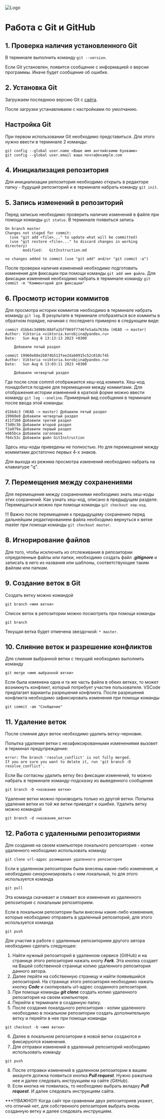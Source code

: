 ![Logo](Git-Logo-2Color.png)

# Работа с Git и GitHub
## 1. Проверка наличия установленного Git
В терминале выполнить команду `git --version`.

Если Git установлен, появится сообщение с информацией о версии программы. Иначе будет сообщение об ошибке.
## 2. Установка Git
Загружаем последнюю версию Git с [сайта](https://git-scm.com/downloads).

После загрузки устанавливаем с настройками по умолчанию.
## Настройка Git

При первом использовании Git необходимо представиться.
Для этого нужно ввести в терминале 2 команды:

```
git config --global user.name «Ваше имя английскими буквами»
git config --global user.email ваша почта@example.com
```
## 4. Инициализация репозитория
Для инициализации репозитория необходимо открыть в редакторе папку - будущий репозиторий и в терминале набрать команду `git init`.
## 5. Запись изменений в репозиторий
Перед записью необходимо проверить наличие изменений в файле при помощи команды `git status`.
В терминале появиться запись 
```
On branch master
Changes not staged for commit:
  (use "git add <file>..." to update what will be committed)
  (use "git restore <file>..." to discard changes in working directory)
        modified:   GitInstruction.md

no changes added to commit (use "git add" and/or "git commit -a")
```
После проверки наличия изменений необходимо подготовить изменения для фиксации при помощи команды `git add имя файла`.
Для фиксации изменений необходимо набрать в терминале команду `git commit -m "Комментарий для фиксации"`
## 6. Просмотр истории коммитов
Для просмотра истории коммитов необходимо в терминале набрать команду `git log`.
В результате в терминале отобразяться все коммиты в обратном порядке, начиная с последнего примерно в следующем виде:
```
commit d1bb4c3d008c88dfa2bff069f7746fe5ada7638a (HEAD -> master)
Author: Viktoria <viktoria.korobjina@yandex.ru>
Date:   Sun Aug 6 13:13:13 2023 +0300

    Добавили пятый раздел

commit 19960e88e2b074b513fee2dab0915c52c010cf45
Author: Viktoria <viktoria.korobjina@yandex.ru>
Date:   Sun Aug 6 13:03:11 2023 +0300

    Добавили четвертый раздел
```
Где после слов commit отображается хеш-код коммита. Хеш-код понадобится позднее для перемещения между коммитами.
Для отображения истории изменений в краткой форме можно ввести команду `git log --oneline`.
Примерный вид сообщения в терминале после ввода этой команды:
```
d1bb4c3 (HEAD -> master) Добавили пятый раздел
19960e8 Добавили четвертый раздел
411f160 Добавили третий раздел
73d0c3b Добавили второй раздел
f2a079a Добавили первый раздел
e665bca Добавили заголовок
f64c53c Добавили файл GitInstruction
```
Здесь хеш-коды приведены не полностью. Но для перемещения между коммитами достаточно первых 4-х знаков.

Для выхода из режима просмотра изменений необходимо набрать на клавиатуре "q".
## 7. Перемещения между сохранениями
Для перемещения между сохранениями необходимо знать хеш-коды этих сохранений. Как узнать хеш-код, описано в предыдущем разделе.
Перемещаться можно при помощи команды `git checkout хеш-код`.

!!! Важно после перемещения к предыдущему сохранению перед дальнейшим редактированием файла необходимо вернуться к ветке master при помощи команды `git checkout master`.

## 8. Игнорирование файлов
Для того, чтобы исключить из отслеживания в репозитории определенные файлы или папки, необходимо создать файл ***.gitignore*** и записать в него из названия или шаблоны, соответствующие таким файлам или папкам.

## 9. Создание веток в Git
Создать ветку можно командой 
```
git branch <имя ветки>
```
Список веток в репозитории можно посмотреть при помощи команды 
```
git branch
```
Текущая ветка будет отмечена звездочкой: `* master`.


## 10. Слияние веток и разрешение конфликтов

Для слияния выбранной ветки с текущей необходимо выполнить команду
```
git merge <имя выбранной ветки>
```
Если была изменена одна и та же часть файла в обеих ветках, то может возникнуть конфликт, который потребует участие пользователя.
VSCode предлагает варианты разрешения конфликта.
После разрешения конфликта необходимо зафиксировать изменения при помощи команды 
```
git commit -am "Сообщение"
```
## 11. Удаление веток

После слияния двух веток необходимо удалить ветку-черновик.

Попытка удаления ветки с незафиксированными изменениями вызовет в терминал предупреждение:
```
error: The branch 'resolve_conflict' is not fully merged.
If you are sure you want to delete it, run 'git branch -D resolve_conflict'.
```
Если Вы согласны удалить ветку без фиксации изменений, то можно набрать в терминале команду-подсказку из выведенного сообщения
```
git branch -D <название ветки>
```
Удаление ветки можно производить только из другой ветки. Попытка удаления ветки из той же ветки приведет к ошибке. Удалить ветку можно командой
```
git branch -d <название_ветки>
```
## 12. Работа с удаленными репозиториями

Для создания на своем компьютере локального репозитория - копии удаленного необходимо использовать команду
```
git clone url-адрес размещения удаленного репозитория
```
Если в удаленном репозитории были внесены какие-либо изменения, и необходимо синхронизировать с ним локальный, то для этого используется команда
```
git pull
```
Эта команда скачивает и сливает все изменения из удаленного репозитория с локальным репозиторием.

Если в локальном репозитории были внесены какие-либо изменения, которые необходимо отправить в удаленный репозиторий, для этого используется команда 
```
git push
```
Для участия в работе с удаленным репозиторием другого автора необходимо сделать следующее:

1. Найти нужный репозиторий в удаленном сервисе (GitHub) и на странице этого репозитория нажать кнопу ***Fork***. Эта кнопка создает на Вашей собственной странице копию удаленного репозитория данного автора.
2. Далее перйти на собственную страницу и найти появившийся репозиторий. На странице этого репозитория необходимо нажать кнопку ***Code*** и скопировать url-адрес созданного репозитория.
3. При помощи команды ***git clone*** создать копию удаленного репозитория на своем компьютере.
4. Перейти в терминале в созданную папку.
5. После создания локалдьного репозитория - копии удаленного необходимо в локальном репозитории создать дополнительную ветку и перейти в нее при помощи команды
```
git checkout -b <имя ветки>
```
6. Далее в локальном репозитории в новой ветки создаются и фиксируются изменения.
7. Для отправки изменений в удаленный репозиторий необходимо использовать команду 
```
git push
```
8. После отправки изменений в удаленном репозитории в вашем аккаунте должна появиться кнопка ***Pull request***. Нужно ражатьна нее и далее следовать инструкциям на сайте (GitHub).
9. Если кнопка не появилась, то необходимо выбрать вкладку ***Pull request***. И далее следовать инструкциям сайта.

***!!!ВАЖНО!!! Когда сайт при сравнении двух репозиториев укажет, что отличий нет, для собственного репозитория выбрать вновь созданную ветку и далее следовать инструкциям.



